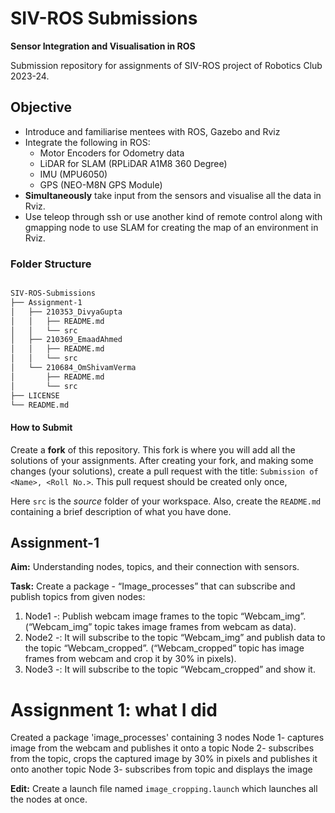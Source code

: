 # SIV-ROS Submissions
**Sensor Integration and Visualisation in ROS**

Submission repository for assignments of SIV-ROS project of Robotics Club 2023-24.



## Objective

- Introduce and familiarise mentees with ROS, Gazebo and Rviz
- Integrate the following in ROS:
  - Motor Encoders for Odometry data
  - LiDAR for SLAM (RPLiDAR A1M8 360 Degree)
  - IMU (MPU6050)
  - GPS (NEO-M8N GPS Module)
- **Simultaneously** take input from the sensors and visualise all the data in Rviz.
- Use teleop through ssh or use another kind of remote control along with gmapping node to use SLAM for creating the map of an environment in Rviz.

### Folder Structure

```bash

SIV-ROS-Submissions
├── Assignment-1
│   ├── 210353_DivyaGupta
│   │   ├── README.md
│   │   └── src
│   ├── 210369_EmaadAhmed
│   │   ├── README.md
│   │   └── src
│   └── 210684_OmShivamVerma
│       ├── README.md
│       └── src
├── LICENSE
└── README.md

```

#### How to Submit

Create a **fork** of this repository. This fork is where you will add all the solutions of your assignments. After creating your fork, and making some changes (your solutions), create a pull request with the title: ```Submission of <Name>, <Roll No.>```. This pull request should be created only once, 

Here ```src``` is the _source_ folder of your workspace. Also, create the ```README.md``` containing a brief description of what you have done.

## Assignment-1

**Aim:** Understanding nodes, topics, and their connection with sensors.

**Task:**
Create a package - “Image_processes” that can subscribe and publish topics from given nodes:
1. Node1 -: Publish webcam image frames to the topic “Webcam_img”. (“Webcam_img” topic takes image frames from webcam as data).
2. Node2 -: It will subscribe to the topic “Webcam_img” and publish data to the topic “Webcam_cropped”. (“Webcam_cropped” topic has image frames from webcam and crop  it by 30% in pixels).
3. Node3 -: It will subscribe to the topic “Webcam_cropped” and show it.

# Assignment 1: what I did
Created a package 'image_processes' containing 3 nodes
Node 1- captures image from the webcam and publishes it onto a topic
Node 2- subscribes from the topic, crops the captured image by 30% in pixels and publishes it onto another topic
Node 3- subscribes from topic and displays the image

**Edit:** Create a launch file named ```image_cropping.launch``` which launches all the nodes at once.
